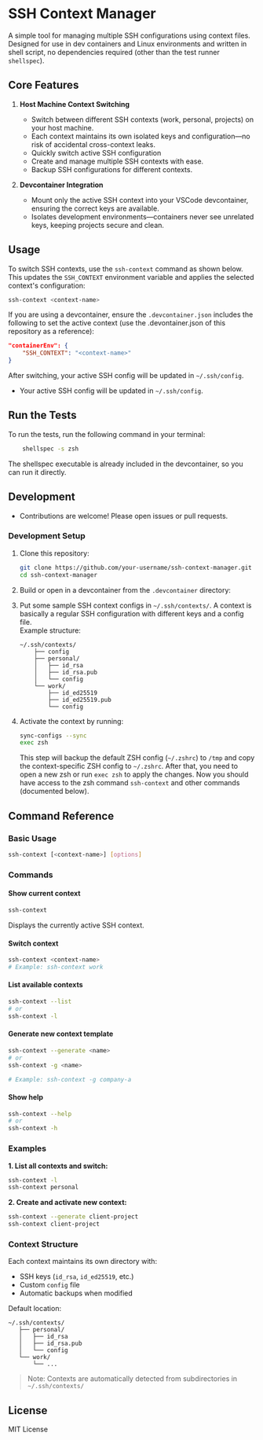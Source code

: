 # SSH Context Manager

A simple tool for managing multiple SSH configurations using context files.
Designed for use in dev containers and Linux environments and written in shell
script, no dependencies required (other than the test runner `shellspec`).

## Core Features

1. **Host Machine Context Switching**
    - Switch between different SSH contexts (work, personal, projects) on your host machine.
    - Each context maintains its own isolated keys and configuration—no risk of
    accidental cross-context leaks.  
    - Quickly switch active SSH configuration
    - Create and manage multiple SSH contexts with ease.
    - Backup SSH configurations for different contexts.

2. **Devcontainer Integration**
    - Mount only the active SSH context into your VSCode devcontainer, ensuring
    the correct keys are available.  
    - Isolates development environments—containers never see unrelated keys,
    keeping projects secure and clean.

## Usage

To switch SSH contexts, use the `ssh-context` command as shown below. This updates the `SSH_CONTEXT` environment variable and applies the selected context's configuration:

```sh
ssh-context <context-name>
```

If you are using a devcontainer, ensure the `.devcontainer.json` includes the
following to set the active context (use the .devontainer.json of this
repository as a reference):

```json
"containerEnv": {
    "SSH_CONTEXT": "<context-name>"
}
```

After switching, your active SSH config will be updated in `~/.ssh/config`.
- Your active SSH config will be updated in `~/.ssh/config`.

## Run the Tests

To run the tests, run the following command in your terminal: 

```bash
    shellspec -s zsh
```

The shellspec executable is already included in the devcontainer, so you can run
it directly.

## Development

- Contributions are welcome! Please open issues or pull requests.

### Development Setup

1. Clone this repository:
    ```bash
    git clone https://github.com/your-username/ssh-context-manager.git
    cd ssh-context-manager
    ```

2. Build or open in a devcontainer from the `.devcontainer` directory:

3. Put some sample SSH context configs in `~/.ssh/contexts/`. A context is
basically a regular SSH configuration with different keys and a config file.  
Example structure:
   ```
   ~/.ssh/contexts/
       ├── config 
       ├── personal/
       │   ├── id_rsa
       │   ├── id_rsa.pub
       │   └── config
       └── work/
           ├── id_ed25519
           ├── id_ed25519.pub
           └── config
   ```

4. Activate the context by running:
    ```bash
    sync-configs --sync 
    exec zsh
    ```
    This step will backup the default ZSH config (`~/.zshrc`) to `/tmp` and copy
    the context-specific ZSH config to `~/.zshrc`. After that, you need to open
    a new zsh or run `exec zsh` to apply the changes. Now you should have access
    to the zsh command `ssh-context` and other commands (documented below).

## Command Reference

### Basic Usage
```sh
ssh-context [<context-name>] [options]
```

### Commands

#### Show current context
```sh
ssh-context
```
Displays the currently active SSH context.

#### Switch context
```sh
ssh-context <context-name>
# Example: ssh-context work
```

#### List available contexts
```sh
ssh-context --list
# or
ssh-context -l
```

#### Generate new context template
```sh
ssh-context --generate <name>
# or
ssh-context -g <name>

# Example: ssh-context -g company-a 
```

#### Show help
```sh
ssh-context --help
# or
ssh-context -h
```

### Examples

**1. List all contexts and switch:**
```sh
ssh-context -l
ssh-context personal
```

**2. Create and activate new context:**
```sh
ssh-context --generate client-project
ssh-context client-project
```

### Context Structure
Each context maintains its own directory with:
- SSH keys (`id_rsa`, `id_ed25519`, etc.)
- Custom `config` file
- Automatic backups when modified

Default location:
```
~/.ssh/contexts/
   ├── personal/
   │   ├── id_rsa
   │   ├── id_rsa.pub
   │   └── config
   └── work/
       └── ...
```

> Note: Contexts are automatically detected from subdirectories in `~/.ssh/contexts/`

## License

MIT License
